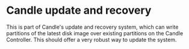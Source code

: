 # Candle update and recovery

This is part of Candle's update and recovery system, which can write partitions of the latest disk image over existing partitions on the Candle Controller. This should offer a very robust way to update the system.
